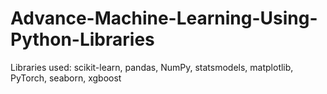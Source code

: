 # Advance-Machine-Learning-Using-Python-Libraries
Libraries used: scikit-learn, pandas, NumPy, statsmodels, matplotlib, PyTorch, seaborn, xgboost
